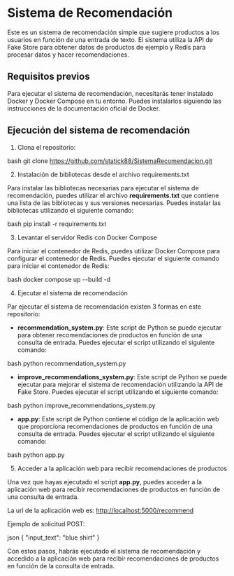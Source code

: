 # Sistema de Recomendación

Este es un sistema de recomendación simple que sugiere productos a los usuarios en función de una entrada de texto. El sistema utiliza la API de Fake Store para obtener datos de productos de ejemplo y Redis para procesar datos y hacer recomendaciones.

## Requisitos previos

Para ejecutar el sistema de recomendación, necesitarás tener instalado Docker y Docker Compose en tu entorno. Puedes instalarlos siguiendo las instrucciones de la documentación oficial de Docker.

## Ejecución del sistema de recomendación

1. Clona el repositorio:

bash
git clone https://github.com/statick88/SistemaRecomendacion.git

2. Instalación de bibliotecas desde el archivo requirements.txt

Para instalar las bibliotecas necesarias para ejecutar el sistema de recomendación, puedes utilizar el archivo **requirements.txt** que contiene una lista de las bibliotecas y sus versiones necesarias. Puedes instalar las bibliotecas utilizando el siguiente comando:

bash
pip install -r requirements.txt

3. Levantar el servidor Redis con Docker Compose

Para iniciar el contenedor de Redis, puedes utilizar Docker Compose para configurar el contenedor de Redis. Puedes ejecutar el siguiente comando para iniciar el contenedor de Redis:

bash
docker compose up --build -d

4. Ejecutar el sistema de recomendación

Par ejecutar el sistema de recomendación existen 3 formas en este repositorio:

- **recommendation_system.py**: Este script de Python se puede ejecutar para obtener recomendaciones de productos en función de una consulta de entrada. Puedes ejecutar el script utilizando el siguiente comando:

bash
python recommendation_system.py 

- **improve_recommendations_system.py**: Este script de Python se puede ejecutar para mejorar el sistema de recomendación utilizando la API de Fake Store. Puedes ejecutar el script utilizando el siguiente comando:

bash
python improve_recommendations_system.py

- **app.py**: Este script de Python contiene el código de la aplicación web que proporciona recomendaciones de productos en función de una consulta de entrada. Puedes ejecutar el script utilizando el siguiente comando:

bash
python app.py

5. Acceder a la aplicación web para recibir recomendaciones de productos

Una vez que hayas ejecutado el script **app.py**, puedes acceder a la aplicación web para recibir recomendaciones de productos en función de una consulta de entrada.

La url de la aplicación web es: [http://localhost:5000/recommend](http://localhost:5000/recommend)

Ejemplo de solicitud POST:

json
{
    "input_text": "blue shirt"
}

Con estos pasos, habrás ejecutado el sistema de recomendación y accedido a la aplicación web para recibir recomendaciones de productos en función de la consulta de entrada.
